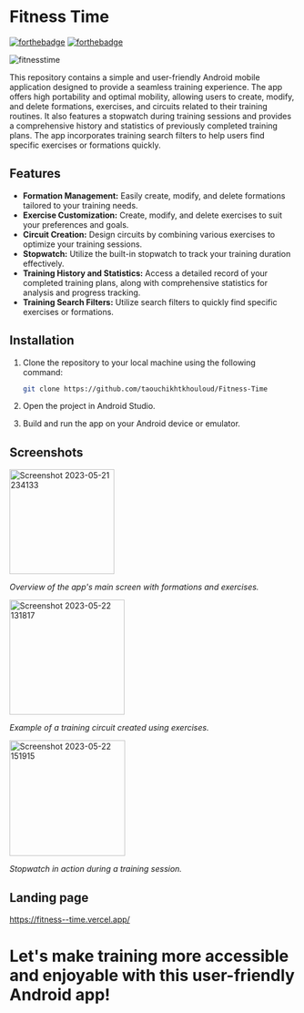 # Fitness Time 
[![forthebadge](https://forthebadge.com/images/badges/made-with-java.svg)](https://forthebadge.com)
[![forthebadge](https://forthebadge.com/images/badges/built-for-android.svg)](https://forthebadge.com)


![fitnesstime](https://github.com/taouchikhtkhouloud/Fitness-Time/assets/92301300/9ba7ca24-4e93-4312-a8c9-6b71f84a4a1c)


This repository contains a simple and user-friendly Android mobile application designed to provide a seamless training experience. The app offers high portability and optimal mobility, allowing users to create, modify, and delete formations, exercises, and circuits related to their training routines. It also features a stopwatch during training sessions and provides a comprehensive history and statistics of previously completed training plans. The app incorporates training search filters to help users find specific exercises or formations quickly.

## Features

- **Formation Management:** Easily create, modify, and delete formations tailored to your training needs.
- **Exercise Customization:** Create, modify, and delete exercises to suit your preferences and goals.
- **Circuit Creation:** Design circuits by combining various exercises to optimize your training sessions.
- **Stopwatch:** Utilize the built-in stopwatch to track your training duration effectively.
- **Training History and Statistics:** Access a detailed record of your completed training plans, along with comprehensive statistics for analysis and progress tracking.
- **Training Search Filters:** Utilize search filters to quickly find specific exercises or formations.

## Installation

1. Clone the repository to your local machine using the following command:

   ```bash
   git clone https://github.com/taouchikhtkhouloud/Fitness-Time
   ```

2. Open the project in Android Studio.

3. Build and run the app on your Android device or emulator.

## Screenshots
<img width="184" alt="Screenshot 2023-05-21 234133" src="https://github.com/taouchikhtkhouloud/Workout-App/assets/92301300/a5b457ca-c086-4e45-91d1-3fbe1879cb18">

_Overview of the app's main screen with formations and exercises._

<img width="202" alt="Screenshot 2023-05-22 131817" src="https://github.com/taouchikhtkhouloud/Workout-App/assets/92301300/676ca550-641b-4bd7-9b64-b518538b0d63">

_Example of a training circuit created using exercises._

<img width="203" alt="Screenshot 2023-05-22 151915" src="https://github.com/taouchikhtkhouloud/Workout-App/assets/92301300/de0a40aa-a411-434f-b4bc-12508eb4bed6">

_Stopwatch in action during a training session._

## Landing page 
https://fitness--time.vercel.app/



<h1>Let's make training more accessible and enjoyable with this user-friendly Android app!</h1>
